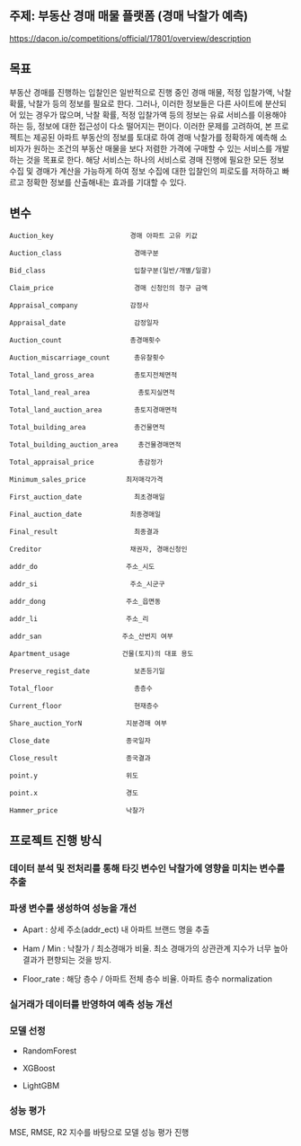 ## 주제: 부동산 경매 매물 플랫폼 (경매 낙찰가 예측)

https://dacon.io/competitions/official/17801/overview/description


## 목표

부동산 경매를 진행하는 입찰인은 일반적으로 진행 중인 경매 매물, 적정 입찰가액, 낙찰 확률, 낙찰가 등의 정보를 필요로 한다. 그러나, 이러한 정보들은 다른 사이트에 분산되어 있는 경우가 많으며, 낙찰 확률, 적정 입찰가액 등의 정보는 유료 서비스를 이용해야 하는 등, 정보에 대한 접근성이 다소 떨어지는 편이다. 이러한 문제를 고려하여, 본 프로젝트는 제공된 아파트 부동산의 정보를 토대로 하여 경매 낙찰가를 정확하게 예측해 소비자가 원하는 조건의 부동산 매물을 보다 저렴한 가격에 구매할 수 있는 서비스를 개발하는 것을 목표로 한다. 해당 서비스는 하나의 서비스로 경매 진행에 필요한 모든 정보 수집 및 경매가 계산을 가능하게 하여 정보 수집에 대한 입찰인의 피로도를 저하하고 빠르고 정확한 정보를 산출해내는 효과를 기대할 수 있다. 

## 변수 

    Auction_key                   경매 아파트 고유 키값
    
    Auction_class                  경매구분
    
    Bid_class                      입찰구분(일반/개별/일괄)
    
    Claim_price                    경매 신청인의 청구 금액  
    
    Appraisal_company             감정사
    
    Appraisal_date                 감정일자
    
    Auction_count                 총경매횟수
    
    Auction_miscarriage_count      총유찰횟수
    
    Total_land_gross_area          총토지전체면적
    
    Total_land_real_area            총토지실면적
    
    Total_land_auction_area        총토지경매면적
    
    Total_building_area            총건물면적
    
    Total_building_auction_area     총건물경매면적
    
    Total_appraisal_price           총감정가  
    
    Minimum_sales_price          최저매각가격
    
    First_auction_date             최초경매일
    
    Final_auction_date            최종경매일
    
    Final_result                   최종결과 
    
    Creditor                      채권자, 경매신청인
    
    addr_do                      주소_시도
    
    addr_si                       주소_시군구
    
    addr_dong                    주소_읍면동
    
    addr_li                      주소_리
    
    addr_san                    주소_산번지 여부
    
    Apartment_usage             건물(토지)의 대표 용도
    
    Preserve_regist_date           보존등기일
    
    Total_floor                    총층수
    
    Current_floor                  현재층수
    
    Share_auction_YorN           지분경매 여부
    
    Close_date                   종국일자
    
    Close_result                 종국결과
    
    point.y                      위도
    
    point.x                      경도
    
    Hammer_price                 낙찰가



## 프로젝트 진행 방식 

### 데이터 분석 및 전처리를 통해 타깃 변수인 낙찰가에 영향을 미치는 변수를 추출
### 파생 변수를 생성하여 성능을 개선 

* Apart : 상세 주소(addr_ect) 내 아파트 브랜드 명을 추출

* Ham / Min : 낙찰가 / 최소경매가 비율. 최소 경매가의 상관관계 지수가 너무 높아 결과가 편향되는 것을 방지. 

* Floor_rate : 해당 층수 / 아파트 전체 층수 비율. 아파트 층수 normalization

### 실거래가 데이터를 반영하여 예측 성능 개선

### 모델 선정 

* RandomForest

* XGBoost

* LightGBM 

### 성능 평가 

MSE, RMSE, R2 지수를 바탕으로 모델 성능 평가 진행 
